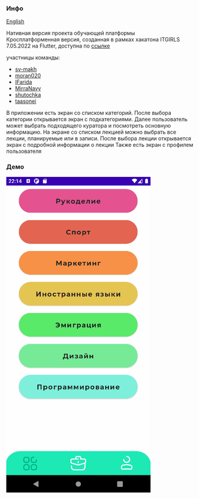 ### Инфо

[English](https://github.com/taasonei/education_platform/blob/master/README.md)

Нативная версия проекта обучающей платформы  
Кросплатформенная версия, созданная в рамках хакатона ITGIRLS 7.05.2022 на Flutter, доступна по [ссылке](https://github.com/sv-makh/team15)

участницы команды:
- [sv-makh](https://github.com/sv-makh)
- [moran020](https://github.com/moran020)
- [IFarida](https://github.com/IFarida)
- [MirraNavy](https://github.com/MirraNavy)
- [shutochka](https://github.com/shutochka)
- [taasonei](https://github.com/taasonei)

В приложении есть экран со списком категорий. После выбора категории открывается экран с подкатегориями.
Далее пользователь может выбрать подходящего куратора и посмотреть основную информацию.
На экране со списком лекцией можно выбрать все лекции, планируемые или в записи.
После выбора лекции открывается экран с подробной информации о лекции
Также есть экран с профилем пользователя

### Демо

![](https://github.com/taasonei/education_platform/blob/master/demo/demo.gif)
